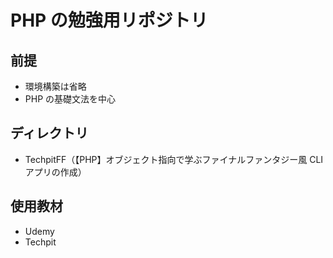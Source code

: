 # PHP の勉強用リポジトリ

## 前提
 - 環境構築は省略
 - PHP の基礎文法を中心

## ディレクトリ
 - TechpitFF（【PHP】オブジェクト指向で学ぶファイナルファンタジー風 CLI アプリの作成）

## 使用教材
 - Udemy
 - Techpit
